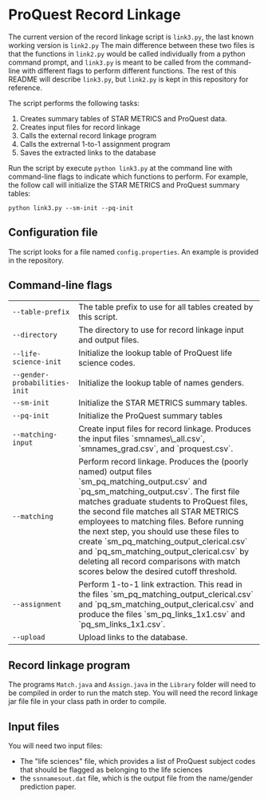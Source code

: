 # ProQuest Record Linkage

The current version of the record linkage script is `link3.py`, the last known working version is `link2.py` The main difference between these two files is that the functions in `link2.py` would be called individually from a python command prompt, and `link3.py` is meant to be called from the command-line with different flags to perform different functions. The rest of this README will describe `link3.py`, but `link2.py` is kept in this repository for reference.

The script performs the following tasks:

1. Creates summary tables of STAR METRICS and ProQuest data.
2. Creates input files for record linkage
3. Calls the external record linkage program
4. Calls the extrernal 1-to-1 assignment program
5. Saves the extracted links to the database

Run the script by execute `python link3.py` at the command line with command-line flags to indicate which functions to perform. For example, the follow call will initialize the STAR METRICS and ProQuest summary tables:

    python link3.py --sm-init --pq-init

## Configuration file

The script looks for a file named `config.properties`. An example is provided in the repository.

## Command-line flags

<table>

<tr>
<td><code>--table-prefix</code></td>
<td>The table prefix to use for all tables created by this script.</td>
</tr>

<tr>
<td><code>--directory</code></td>
<td>The directory to use for record linkage input and output files.</td>
</tr>

<tr>
<td><code>--life-science-init</code></td>
<td>Initialize the lookup table of ProQuest life science codes.</td>
</tr>

<tr>
<td><code>--gender-probabilities-init</code></td>
<td>Initialize the lookup table of names genders.</td>
</tr>

<tr>
<td><code>--sm-init</code></td>
<td>Initialize the STAR METRICS summary tables.</td>
</tr>

<tr>
<td><code>--pq-init</code></td>
<td>Initialize the ProQuest summary tables</td>
</tr>

<tr>
<td><code>--matching-input</code></td>
<td>Create input files for record linkage. Produces the input files `smnames\_all.csv`, `smnames_grad.csv`, and `proquest.csv`.</td>
</tr>

<tr>
<td><code>--matching</code></td>
<td>Perform record linkage. Produces the (poorly named) output files `sm_pq_matching_output.csv` and `pq_sm_matching_output.csv`. The first file matches graduate students to ProQuest files, the second file matches all STAR METRICS employees to matching files. Before running the next step, you should use these files to create `sm_pq_matching_output_clerical.csv` and `pq_sm_matching_output_clerical.csv` by deleting all record comparisons with match scores below the desired cutoff threshold.</td>
</tr>

<tr>
<td><code>--assignment</code></td>
<td>Perform 1-to-1 link extraction. This read in the files `sm_pq_matching_output_clerical.csv` and `pq_sm_matching_output_clerical.csv` and produce the files `sm_pq_links_1x1.csv` and `pq_sm_links_1x1.csv`.</td>
</tr>

<tr>
<td><code>--upload</code></td>
<td>Upload links to the database.</td>
</tr>

</table>

## Record linkage program

The programs `Match.java` and `Assign.java` in the `Library` folder will need to be compiled in order to run the match step. You will need the record linkage jar file file in your class path in order to compile.

## Input files

You will need two input files:

* The "life sciences" file, which provides a list of ProQuest subject codes that should be flagged as belonging to the life sciences
* the `ssnnamesout.dat` file, which is the output file from the name/gender prediction paper.

